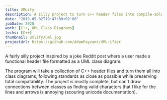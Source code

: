 ```yaml
---
title: UMLify
description: A silly project to turn C++ header files into compile-able UMLs
date: "2019-05-02T19:47:09+02:00"
jobDate: 2020
work: [C++, UML Class Diagrams]
techs: [C++]
thumbnail: umlify/uml.jpg
projectUrl: https://github.com/AdamPayzant/UML-ifier
---
```


A fairly silly project inspired by a joke Reddit post where a user made a functional header file formatted as a UML class diagram.

The program will take a collection of C++ header files and turn them all into class diagrams, following standards as close as possible while preserving total compatability.
The project is mostly complete, but can't draw connections between classes as finding valid characters that I like for the lines and arrows is annoying (scouring unicode documentation).